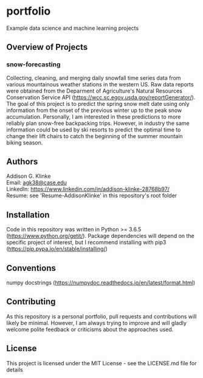 # portfolio
Example data science and machine learning projects

## Overview of Projects

### snow-forecasting

Collecting, cleaning, and merging daily snowfall time series data from various mountainous weather stations in the western US. Raw data reports were obtained from the Deparment of Agriculture's Natural Resources Conservation Service API (https://wcc.sc.egov.usda.gov/reportGenerator/). The goal of this project is to predict the spring snow melt date using only information from the onset of the previous winter up to the peak snow accumulation. Personally, I am interested in these predictions to more reliably plan snow-free backpacking trips. However, in industry the same information could be used by ski resorts to predict the optimal time to change their lift chairs to catch the beginning of the summer mountain biking season.

## Authors

Addison G. Klinke  
Email: agk38@case.edu  
LinkedIn: https://www.linkedin.com/in/addison-klinke-28768b97/  
Resume: see 'Resume-AddisonKlinke' in this repository's root folder  

## Installation

Code in this repository was written in Python >= 3.6.5 (https://www.python.org/getit/). Package dependencies will depend on the specific project of interest, but I recommend installing with pip3 (https://pip.pypa.io/en/stable/installing/)

## Conventions

numpy docstrings (https://numpydoc.readthedocs.io/en/latest/format.html)

## Contributing

As this repository is a personal portfolio, pull requests and contributions will likely be minimal. However, I am always trying to improve and will gladly welcome polite feedback or criticisms about the approaches used. 

## License

This project is licensed under the MIT License - see the LICENSE.md file for details
